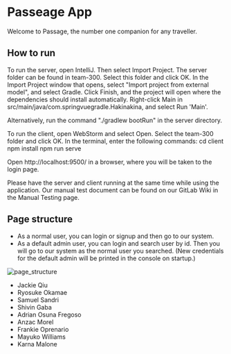 # Passeage App

Welcome to Passage, the number one companion for any traveller. 

## How to run

To run the server, open IntelliJ. Then select Import Project. The server folder can be found in team-300. Select this folder and click OK. In the Import Project window that opens, select "Import project from external model", and select Gradle. Click Finish, and the project will open where the dependencies should install automatically. Right-click Main in src/main/java/com.springvuegradle.Hakinakina, and select Run 'Main'.

Alternatively, run the command "./gradlew bootRun" in the server directory.

To run the client, open WebStorm and select Open. Select the team-300 folder and click OK. In the terminal, enter the following commands:
cd client
npm install
npm run serve

Open http://localhost:9500/ in a browser, where you will be taken to the login page.

Please have the server and client running at the same time while using the application. Our manual test document can be found on our GitLab Wiki in the Manual Testing page.

## Page structure

- As a normal user, you can login or signup and then go to our system.
- As a default admin user, you can login and search user by id. Then you will go to our system as the normal user you searched. (New credentials for the default admin will be printed in the console on startup.)

![page_structure](/uploads/a6b190030d901a8574176e1e64811922/page_structure.png)

- Jackie Qiu
- Ryosuke Okamae
- Samuel Sandri
- Shivin Gaba
- Adrian Osuna Fregoso
- Anzac Morel
- Frankie Oprenario
- Mayuko Williams
- Karna Malone